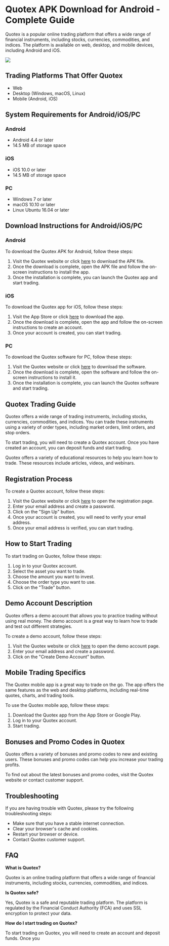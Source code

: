 # Quotex APK Download for Android - Complete Guide

Quotex is a popular online trading platform that offers a wide range of
financial instruments, including stocks, currencies, commodities, and
indices. The platform is available on web, desktop, and mobile devices,
including Android and iOS.

[![](https://static.quotex.io/files/5_en/300_250.jpg)](https://traff.sbs/brokerqxsignupf)

## Trading Platforms That Offer Quotex

-   Web
-   Desktop (Windows, macOS, Linux)
-   Mobile (Android, iOS)

## System Requirements for Android/iOS/PC

### Android

-   Android 4.4 or later
-   14.5 MB of storage space

### iOS

-   iOS 10.0 or later
-   14.5 MB of storage space

### PC

-   Windows 7 or later
-   macOS 10.10 or later
-   Linux Ubuntu 16.04 or later

## Download Instructions for Android/iOS/PC

### Android

To download the Quotex APK for Android, follow these steps:

1.  Visit the Quotex website or click
    [here](\%22https://traff.sbs/quotexonelink\%22) to download the APK
    file.
2.  Once the download is complete, open the APK file and follow the
    on-screen instructions to install the app.
3.  Once the installation is complete, you can launch the Quotex app and
    start trading.

### iOS

To download the Quotex app for iOS, follow these steps:

1.  Visit the App Store or click
    [here](\%22https://traff.sbs/quotexonelink\%22) to download the app.
2.  Once the download is complete, open the app and follow the on-screen
    instructions to create an account.
3.  Once your account is created, you can start trading.

### PC

To download the Quotex software for PC, follow these steps:

1.  Visit the Quotex website or click
    [here](\%22https://traff.sbs/quotexonelink\%22) to download the
    software.
2.  Once the download is complete, open the software and follow the
    on-screen instructions to install it.
3.  Once the installation is complete, you can launch the Quotex
    software and start trading.

## Quotex Trading Guide

Quotex offers a wide range of trading instruments, including stocks,
currencies, commodities, and indices. You can trade these instruments
using a variety of order types, including market orders, limit orders,
and stop orders.

To start trading, you will need to create a Quotex account. Once you
have created an account, you can deposit funds and start trading.

Quotex offers a variety of educational resources to help you learn how
to trade. These resources include articles, videos, and webinars.

## Registration Process

To create a Quotex account, follow these steps:

1.  Visit the Quotex website or click
    [here](\%22https://traff.sbs/quotexonelink\%22) to open the
    registration page.
2.  Enter your email address and create a password.
3.  Click on the "Sign Up" button.
4.  Once your account is created, you will need to verify your email
    address.
5.  Once your email address is verified, you can start trading.

## How to Start Trading

To start trading on Quotex, follow these steps:

1.  Log in to your Quotex account.
2.  Select the asset you want to trade.
3.  Choose the amount you want to invest.
4.  Choose the order type you want to use.
5.  Click on the "Trade" button.

## Demo Account Description

Quotex offers a demo account that allows you to practice trading without
using real money. The demo account is a great way to learn how to trade
and test out different strategies.

To create a demo account, follow these steps:

1.  Visit the Quotex website or click
    [here](\%22https://traff.sbs/quotexonelink\%22) to open the demo
    account page.
2.  Enter your email address and create a password.
3.  Click on the "Create Demo Account" button.

## Mobile Trading Specifics

The Quotex mobile app is a great way to trade on the go. The app offers
the same features as the web and desktop platforms, including real-time
quotes, charts, and trading tools.

To use the Quotex mobile app, follow these steps:

1.  Download the Quotex app from the App Store or Google Play.
2.  Log in to your Quotex account.
3.  Start trading.

## Bonuses and Promo Codes in Quotex

Quotex offers a variety of bonuses and promo codes to new and existing
users. These bonuses and promo codes can help you increase your trading
profits.

To find out about the latest bonuses and promo codes, visit the Quotex
website or contact customer support.

## Troubleshooting

If you are having trouble with Quotex, please try the following
troubleshooting steps:

-   Make sure that you have a stable internet connection.
-   Clear your browser\'s cache and cookies.
-   Restart your browser or device.
-   Contact Quotex customer support.

## FAQ

**What is Quotex?**

Quotex is an online trading platform that offers a wide range of
financial instruments, including stocks, currencies, commodities, and
indices.

**Is Quotex safe?**

Yes, Quotex is a safe and reputable trading platform. The platform is
regulated by the Financial Conduct Authority (FCA) and uses SSL
encryption to protect your data.

**How do I start trading on Quotex?**

To start trading on Quotex, you will need to create an account and
deposit funds. Once you

